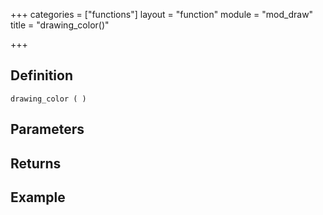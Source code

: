 +++
categories = ["functions"]
layout = "function"
module = "mod_draw"
title = "drawing_color()"

+++

## Definition

    drawing_color ( )

## Parameters

## Returns

## Example
